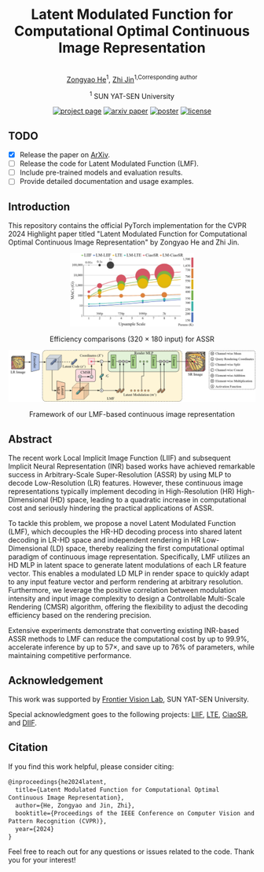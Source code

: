 <div align="center">
<h1>Latent Modulated Function for Computational Optimal Continuous Image Representation</h1>
<br>
<a href="https://github.com/HeZongyao">Zongyao He</a><sup><span>1</span></sup>, 
<a href="https://ise.sysu.edu.cn/teacher/teacher02/1384977.htm">Zhi Jin</a><sup><span>1,Corresponding author</span></sup>

<sup>1</sup> SUN YAT-SEN University
<br>
<div>

[![project page](https://img.shields.io/badge/Project-Page-green)](https://github.com/HeZongyao/LMF)
[![arxiv paper](https://img.shields.io/badge/arXiv-Paper-red)](https://arxiv.org/abs/2404.16451)
[![poster](https://img.shields.io/badge/Conference-Poster-blueviolet)](https://cvpr.thecvf.com/virtual/2024/poster/31265)
[![license](https://img.shields.io/badge/License-Apache_2.0-blue)](https://opensource.org/licenses/Apache-2.0)

</div>
</div>

## TODO

- [x] Release the paper on [ArXiv](https://arxiv.org/abs/2404.16451).
- [ ] Release the code for Latent Modulated Function (LMF).
- [ ] Include pre-trained models and evaluation results.
- [ ] Provide detailed documentation and usage examples.

## Introduction

This repository contains the official PyTorch implementation for the CVPR 2024 Highlight paper titled "Latent Modulated Function for Computational Optimal Continuous Image Representation" by Zongyao He and Zhi Jin.

<div align="center">
  <img src="assets/efficiency.png" alt="Efficiency comparison" width="50%" />
  <br>

  Efficiency comparisons (320 × 180 input) for ASSR
</div>

<div align="center">
  <img src="assets/framework.png" alt="Framework" />
  <br>

  Framework of our LMF-based continuous image representation
</div>

## Abstract

The recent work Local Implicit Image Function (LIIF) and subsequent Implicit Neural Representation (INR) based works have achieved remarkable success in Arbitrary-Scale Super-Resolution (ASSR) by using MLP to decode Low-Resolution (LR) features. However, these continuous image representations typically implement decoding in High-Resolution (HR) High-Dimensional (HD) space, leading to a quadratic increase in computational cost and seriously hindering the practical applications of ASSR. 

To tackle this problem, we propose a novel Latent Modulated Function (LMF), which decouples the HR-HD decoding process into shared latent decoding in LR-HD space and independent rendering in HR Low-Dimensional (LD) space, thereby realizing the first computational optimal paradigm of continuous image representation. Specifically, LMF utilizes an HD MLP in latent space to generate latent modulations of each LR feature vector. This enables a modulated LD MLP in render space to quickly adapt to any input feature vector and perform rendering at arbitrary resolution. Furthermore, we leverage the positive correlation between modulation intensity and input image complexity to design a Controllable Multi-Scale Rendering (CMSR) algorithm, offering the flexibility to adjust the decoding efficiency based on the rendering precision.

Extensive experiments demonstrate that converting existing INR-based ASSR methods to LMF can reduce the computational cost by up to 99.9%, accelerate inference by up to 57×, and save up to 76% of parameters, while maintaining competitive performance.

## Acknowledgement

This work was supported by [Frontier Vision Lab](https://fvl2020.github.io/fvl.github.com/), SUN YAT-SEN University.

Special acknowledgment goes to the following projects: [LIIF](https://github.com/yinboc/liif), [LTE](https://github.com/jaewon-lee-b/lte), [CiaoSR](https://github.com/caojiezhang/CiaoSR), and [DIIF](https://github.com/HeZongyao/DIIF).

## Citation

If you find this work helpful, please consider citing:

```
@inproceedings{he2024latent,
  title={Latent Modulated Function for Computational Optimal Continuous Image Representation},
  author={He, Zongyao and Jin, Zhi},
  booktitle={Proceedings of the IEEE Conference on Computer Vision and Pattern Recognition (CVPR)},
  year={2024}
}
```

Feel free to reach out for any questions or issues related to the code. Thank you for your interest!

